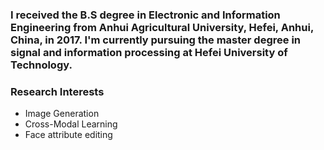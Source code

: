 ### I received the B.S degree in Electronic and Information Engineering from Anhui Agricultural University, Hefei, Anhui, China, in 2017. I'm currently pursuing the master degree in signal and information processing at Hefei University of Technology. 


### Research Interests
- Image Generation
- Cross-Modal Learning
- Face attribute editing
